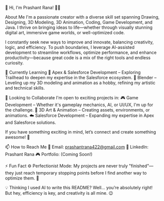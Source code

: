 👋 Hi, I'm Prashant Rana! 🎨👾

About Me
I'm a passionate creator with a diverse skill set spanning Drawing, Designing, 3D Modeling, 3D Animation, Coding, Game Development, and Java. I thrive on bringing ideas to life—whether through visually stunning digital art, immersive game worlds, or well-optimized code.

I constantly seek new ways to improve and innovate, balancing creativity, logic, and efficiency. To push boundaries, I leverage AI-assisted development to streamline workflows, optimize performance, and enhance productivity—because great code is a mix of the right tools and endless curiosity.

🚀 Currently Learning
🔹 Apex & Salesforce Development – Exploring Trailhead to deepen my expertise in the Salesforce ecosystem.
🔹 Blender – Leveling up my 3D modeling and animation as a hobby, refining my artistic and technical skills.

🤝 Looking to Collaborate
I'm open to exciting projects in:
🎮 Game Development – Whether it's gameplay mechanics, AI, or UI/UX, I'm up for the challenge.
🎨 3D Art & Animation – Creating assets, environments, or animations.
☁️ Salesforce Development – Expanding my expertise in Apex and Salesforce solutions.

If you have something exciting in mind, let’s connect and create something awesome! 🚀

📫 How to Reach Me
📧 Email: prashantrana422@gmail.com
💬 LinkedIn: Prashant Rana
🎮 Portfolio: (Coming Soon!)

⚡ Fun Fact
⚙️ Perfectionist Mode: My projects are never truly "finished"—they just reach temporary stopping points before I find another way to optimize them. 🚀

💡 Thinking I used AI to write this README? Well… you’re absolutely right! But hey, efficiency is key, and creativity is all mine. 😉
